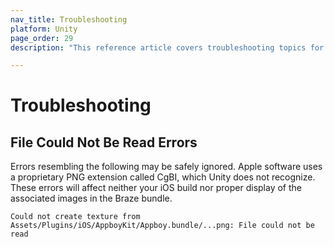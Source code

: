 ```yaml
---
nav_title: Troubleshooting
platform: Unity
page_order: 29
description: "This reference article covers troubleshooting topics for the Unity platform."

---
```


# Troubleshooting

## File Could Not Be Read Errors

Errors resembling the following may be safely ignored. Apple software uses a proprietary PNG extension called CgBI, which Unity does not recognize. These errors will affect neither your iOS build nor proper display of the associated images in the Braze bundle.

```
Could not create texture from Assets/Plugins/iOS/AppboyKit/Appboy.bundle/...png: File could not be read
```
